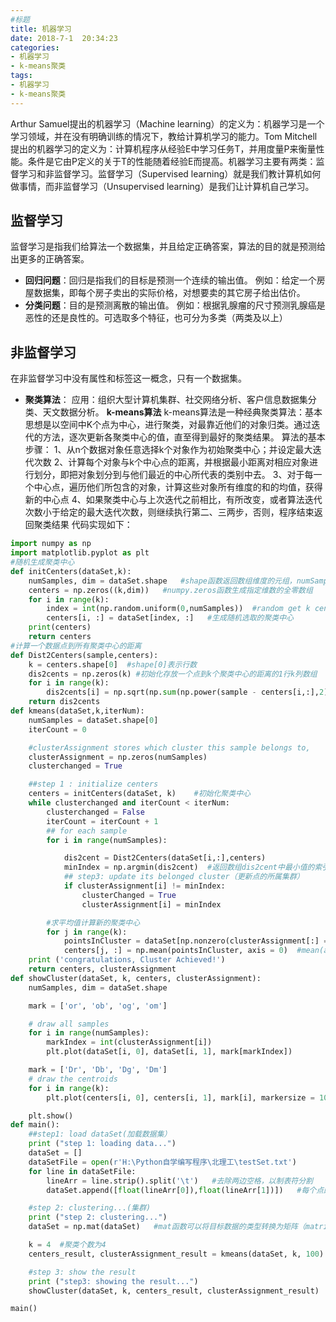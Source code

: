 ```yaml
---
#标题
title: 机器学习
date: 2018-7-1  20:34:23
categories: 
- 机器学习
- k-means聚类
tags: 
- 机器学习
- k-means聚类
---
```

Arthur Samuel提出的机器学习（Machine learning）的定义为：机器学习是一个学习领域，并在没有明确训练的情况下，教给计算机学习的能力。Tom Mitchell提出的机器学习的定义为：计算机程序从经验E中学习任务T，并用度量P来衡量性能。条件是它由P定义的关于T的性能随着经验E而提高。机器学习主要有两类：监督学习和非监督学习。监督学习（Supervised learning）就是我们教计算机如何做事情，而非监督学习（Unsupervised learning）是我们让计算机自己学习。 <!--more-->

## 监督学习

监督学习是指我们给算法一个数据集，并且给定正确答案，算法的目的就是预测给出更多的正确答案。
* **回归问题**：回归是指我们的目标是预测一个连续的输出值。
例如：给定一个房屋数据集，即每个房子卖出的实际价格，对想要卖的其它房子给出估价。
* **分类问题**：目的是预测离散的输出值。
例如：根据乳腺瘤的尺寸预测乳腺癌是恶性的还是良性的。可选取多个特征，也可分为多类（两类及以上）

## 非监督学习

在非监督学习中没有属性和标签这一概念，只有一个数据集。
* **聚类算法**：
应用：组织大型计算机集群、社交网络分析、客户信息数据集分类、天文数据分析。
**k-means算法**
k-means算法是一种经典聚类算法：基本思想是以空间中K个点为中心，进行聚类，对最靠近他们的对象归类。通过迭代的方法，逐次更新各聚类中心的值，直至得到最好的聚类结果。
算法的基本步骤：
1、从n个数据对象任意选择k个对象作为初始聚类中心；并设定最大迭代次数
2、计算每个对象与k个中心点的距离，并根据最小距离对相应对象进行划分，即把对象划分到与他们最近的中心所代表的类别中去。
3、对于每一个中心点，遍历他们所包含的对象，计算这些对象所有维度的和的均值，获得新的中心点
4、如果聚类中心与上次迭代之前相比，有所改变，或者算法迭代次数小于给定的最大迭代次数，则继续执行第二、三两步，否则，程序结束返回聚类结果
代码实现如下：
```python
import numpy as np
import matplotlib.pyplot as plt
#随机生成聚类中心
def initCenters(dataSet,k):
    numSamples, dim = dataSet.shape   #shape函数返回数组维度的元组，numSamples行dim列
    centers = np.zeros((k,dim))   #numpy.zeros函数生成指定维数的全零数组
    for i in range(k):
        index = int(np.random.uniform(0,numSamples))  #random get k centers numpy.random.uniform函数从一个均匀分布[low,high)中随机采样
        centers[i, :] = dataSet[index, :]   #生成随机选取的聚类中心
    print(centers)
    return centers
#计算一个数据点到所有聚类中心的距离
def Dist2Centers(sample,centers):
    k = centers.shape[0]  #shape[0]表示行数
    dis2cents = np.zeros(k) #初始化存放一个点到k个聚类中心的距离的1行k列数组
    for i in range(k):
        dis2cents[i] = np.sqrt(np.sum(np.power(sample - centers[i,:],2)))  #距离=sqrt(x^2+y^2)
    return dis2cents
def kmeans(dataSet,k,iterNum):
    numSamples = dataSet.shape[0]
    iterCount = 0

    #clusterAssignment stores which cluster this sample belongs to,
    clusterAssignment = np.zeros(numSamples)
    clusterchanged = True

    ##step 1 : initialize centers
    centers = initCenters(dataSet, k)    #初始化聚类中心
    while clusterchanged and iterCount < iterNum:
        clusterchanged = False
        iterCount = iterCount + 1
        ## for each sample
        for i in range(numSamples):

            dis2cent = Dist2Centers(dataSet[i,:],centers)
            minIndex = np.argmin(dis2cent)  #返回数组dis2cent中最小值的索引
            ## step3: update its belonged cluster（更新点的所属集群）
            if clusterAssignment[i] != minIndex:
                clusterChanged = True
                clusterAssignment[i] = minIndex

        #求平均值计算新的聚类中心
        for j in range(k):
            pointsInCluster = dataSet[np.nonzero(clusterAssignment[:] == j)[0]]
            centers[j, :] = np.mean(pointsInCluster, axis = 0)  #mean(array, axis = 0)函数表示对各列求平均值
    print ('congratulations, Cluster Achieved!')
    return centers, clusterAssignment
def showCluster(dataSet, k, centers, clusterAssignment):
    numSamples, dim = dataSet.shape

    mark = ['or', 'ob', 'og', 'om']

    # draw all samples
    for i in range(numSamples):
        markIndex = int(clusterAssignment[i])
        plt.plot(dataSet[i, 0], dataSet[i, 1], mark[markIndex])

    mark = ['Dr', 'Db', 'Dg', 'Dm']
    # draw the centroids
    for i in range(k):
        plt.plot(centers[i, 0], centers[i, 1], mark[i], markersize = 10)

    plt.show()
def main():
    ##step1: load dataSet(加载数据集）
    print ("step 1: loading data...")
    dataSet = []
    dataSetFile = open(r'H:\Python自学编写程序\北理工\testSet.txt')
    for line in dataSetFile:
        lineArr = line.strip().split('\t')   #去除两边空格，以制表符分割
        dataSet.append([float(lineArr[0]),float(lineArr[1])])   #每个点的[x,y]坐标以列表的形式存入dataSet

    #step 2: clustering...(集群)
    print ("step 2: clustering...")
    dataSet = np.mat(dataSet)   #mat函数可以将目标数据的类型转换为矩阵（matrix）

    k = 4  #聚类个数为4
    centers_result, clusterAssignment_result = kmeans(dataSet, k, 100)    #最大迭代次数100

    #step 3: show the result
    print ("step3: showing the result...")
    showCluster(dataSet, k, centers_result, clusterAssignment_result)

main()
```